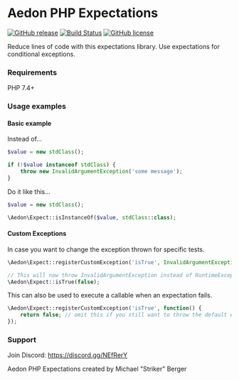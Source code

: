 # Aedon PHP Expectations

[![GitHub release](https://img.shields.io/github/v/release/RyseSlade/php-expectations.svg)](https://github.com/RyseSlade/php-expectations/releases/)
[![Build Status](https://travis-ci.org/RyseSlade/php-expectations.svg?branch=master)](https://travis-ci.org/RyseSlade/php-expectations)
[![GitHub license](https://img.shields.io/badge/license-MIT-green)](https://github.com/RyseSlade/php-expectations/blob/master/LICENSE)

Reduce lines of code with this expectations library. Use expectations for conditional exceptions.

### Requirements

PHP 7.4+

### Usage examples

#### Basic example

Instead of...
```php
$value = new stdClass();

if (!$value instanceof stdClass) {
    throw new InvalidArgumentException('some message');
}
```
Do it like this...

```php
$value = new stdClass();

\Aedon\Expect::isInstanceOf($value, stdClass::class);
```

#### Custom Exceptions

In case you want to change the exception thrown for specific tests.

```php
\Aedon\Expect::registerCustomException('isTrue', InvalidArgumentException::class);

// This will now throw InvalidArgumentException instead of RuntimeException
\Aedon\Expect::isTrue(false); 
```

This can also be used to execute a callable when an expectation fails.

```php
\Aedon\Expect::registerCustomException('isTrue', function() {
    return false; // omit this if you still want to throw the default exception 
});
```

### Support

Join Discord: https://discord.gg/NEfRerY

Aedon PHP Expectations created by Michael "Striker" Berger
